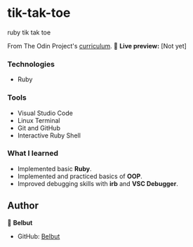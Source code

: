 # tik-tak-toe
ruby tik tak toe

From The Odin Project's [curriculum](https://www.theodinproject.com/lessons/ruby-tic-tac-toe).
🔗 **Live preview:** [Not yet]


### Technologies

* Ruby

### Tools

* Visual Studio Code
* Linux Terminal
* Git and GitHub
* Interactive Ruby Shell

### What I learned

* Implemented basic **Ruby**.
* Implemented and practiced basics of **OOP**.
* Improved debugging skills with **irb** and **VSC Debugger**.

## Author

👤 **Belbut**
* GitHub: [Belbut](https://github.com/belbut)